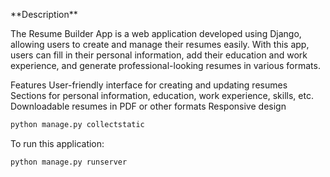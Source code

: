<p> **Description** </p>

The Resume Builder App is a web application developed using Django, allowing users to create and manage their resumes easily. With this app, users can fill in their personal information, add their education and work experience, and generate professional-looking resumes in various formats.

Features
User-friendly interface for creating and updating resumes
Sections for personal information, education, work experience, skills, etc.
Downloadable resumes in PDF or other formats
Responsive design 
```python
python manage.py collectstatic
```
To run this application:

```python
python manage.py runserver
```
